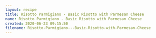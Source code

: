 ```yaml
---
layout: recipe
title: Risotto Parmigiano - Basic Risotto with Parmesan Cheese
name: Risotto Parmigiano - Basic Risotto with Parmesan Cheese
created: 2020-06-23 09:15:50
filename: Risotto-Parmigiano---Basic-Risotto-with-Parmesan-Cheese
---
```

